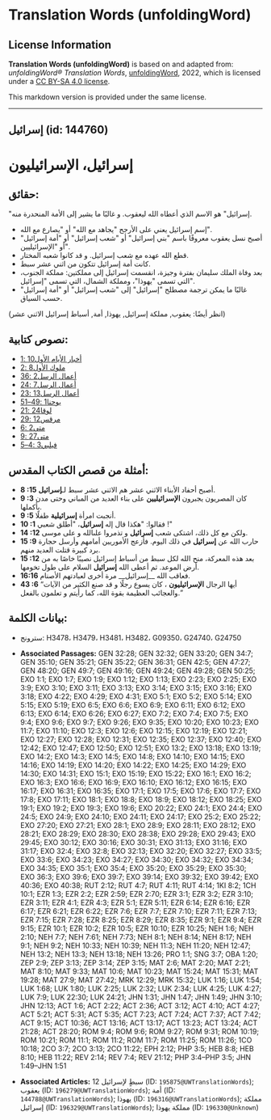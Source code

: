 # Translation Words (unfoldingWord)

## License Information

**Translation Words (unfoldingWord)** is based on and adapted from: _unfoldingWord® Translation Words_, [unfoldingWord](https://unfoldingword.org/utw), 2022, which is licensed under a [CC BY-SA 4.0 license](https://creativecommons.org/licenses/by-sa/4.0/legalcode.en).

This markdown version is provided under the same license.



--------------------------------

## إسرائيل (id: 144760)

إسرائيل، الإسرائيليون
=====================

حقائق:
------

"إسرائيل" هو الاسم الذي أعطاه الله ليعقوب. و غالبًا ما يشير إلى الأمة المنحدرة منه.

* إسم إسرائيل يعني على الأرجح "يجاهد مع الله" أو "يصارع مع الله".
* أصبح نسل يعقوب معروفًا باسم "بني إسرائيل" أو "شعب إسرائيل" أو "أمة إسرائيل" أو "الإسرائيليين".
* قطع الله عهده مع شعب إسرائيل. و قد كانوا شعبه المختار.
* كانت أمة إسرائيل تتكون من اثني عشر سبط.
* بعد وفاة الملك سليمان بفترة وجيزة، انقسمت إسرائيل إلى مملكتين: مملكة الجنوب، التي تسمى "يهوذا"، ومملكة الشمال، التي تسمى "إسرائيل".
* غالبًا ما يمكن ترجمة مصطلح "إسرائيل" إلى "شعب إسرائيل" أو "أمة إسرائيل" حسب السياق.

(انظر أيضًا: يعقوب, مملكة إسرائيل, يهوذا, أمة, أسباط إسرائيل الاثني عشر)

نصوص كتابية:
------------

* [أخبار الأيام الأول10 :1](https://ref.ly/1Chr10:1)
* [ملوك الأول8 :2](https://ref.ly/1Kgs8:2)
* [أعمال الرسل2 :36](https://ref.ly/Acts2:36)
* [أعمال الرسل7 :24](https://ref.ly/Acts7:24)
* [أعمال الرسل13 :23](https://ref.ly/Acts13:23)
* [يوحنا1 :49–51](https://ref.ly/John1:49-John1:51)
* [لوقا24 :21](https://ref.ly/Luke24:21)
* [مرقس12 :29](https://ref.ly/Mark12:29)
* [متى2 :6](https://ref.ly/Matt2:6)
* [متى27 :9](https://ref.ly/Matt27:9)
* [فيلبي3 :4–5](https://ref.ly/Phil3:4-Phil3:5)

أمثلة من قصص الكتاب المقدس:
---------------------------

* **8 :15** أصبح أحفاد الأبناء الاثني عشر هم الاثني عشر سبط لـ**إسرائيل**.
* **9 :3** كان المصريون يجبرون **الإسرائيليين** على بناء العديد من المباني وحتى مدن بأكملها.
* **9 :5** أنجبت امرأة **إسرائيلية** طفلًا.
* **10 :1** فقالوا: "هكذا قال إله **إسرائيل**، "أطلق شعبي !"
* **14 :12** ولكن مع كل ذلك، اشتكى شعب **إسرائيل** و تذمروا علىالله و على موسى.
* **15 :9** حارب الله عن **إسرائيل** في ذلك اليوم. فأزعج الأموريين أمامهم وأرسل حجارة برد كبيرة قتلت العديد منهم.
* **15 :12** بعد هذه المعركة، منح الله لكل سبط من أسباط إسرائيل نصيبًا خاصًا به من أرض الموعد. ثم أعطى الله **إسرائيل** السلام على طول تخومها.
* **16:16** فعاقب الله \_\_إسرائيل\_\_ مرة أخرى لعبادتهم الأصنام.
* **43 :6** “أيها الرجال **الإسرائيليون** ، كان يسوع رجلًا و قد صنع الكثير من الآيات والعجائب العظيمة بقوة الله، كما رأيتم و تعلمون بالفعل.”

بيانات الكلمة:
--------------

* سترونج: H3478، H3479، H3481، H3482، G09350، G24740، G24750

* **Associated Passages:** GEN 32:28; GEN 32:32; GEN 33:20; GEN 34:7; GEN 35:10; GEN 35:21; GEN 35:22; GEN 36:31; GEN 42:5; GEN 47:27; GEN 48:20; GEN 49:7; GEN 49:16; GEN 49:24; GEN 49:28; GEN 50:25; EXO 1:1; EXO 1:7; EXO 1:9; EXO 1:12; EXO 1:13; EXO 2:23; EXO 2:25; EXO 3:9; EXO 3:10; EXO 3:11; EXO 3:13; EXO 3:14; EXO 3:15; EXO 3:16; EXO 3:18; EXO 4:22; EXO 4:29; EXO 4:31; EXO 5:1; EXO 5:2; EXO 5:14; EXO 5:15; EXO 5:19; EXO 6:5; EXO 6:6; EXO 6:9; EXO 6:11; EXO 6:12; EXO 6:13; EXO 6:14; EXO 6:26; EXO 6:27; EXO 7:2; EXO 7:4; EXO 7:5; EXO 9:4; EXO 9:6; EXO 9:7; EXO 9:26; EXO 9:35; EXO 10:20; EXO 10:23; EXO 11:7; EXO 11:10; EXO 12:3; EXO 12:6; EXO 12:15; EXO 12:19; EXO 12:21; EXO 12:27; EXO 12:28; EXO 12:31; EXO 12:35; EXO 12:37; EXO 12:40; EXO 12:42; EXO 12:47; EXO 12:50; EXO 12:51; EXO 13:2; EXO 13:18; EXO 13:19; EXO 14:2; EXO 14:3; EXO 14:5; EXO 14:8; EXO 14:10; EXO 14:15; EXO 14:16; EXO 14:19; EXO 14:20; EXO 14:22; EXO 14:25; EXO 14:29; EXO 14:30; EXO 14:31; EXO 15:1; EXO 15:19; EXO 15:22; EXO 16:1; EXO 16:2; EXO 16:3; EXO 16:6; EXO 16:9; EXO 16:10; EXO 16:12; EXO 16:15; EXO 16:17; EXO 16:31; EXO 16:35; EXO 17:1; EXO 17:5; EXO 17:6; EXO 17:7; EXO 17:8; EXO 17:11; EXO 18:1; EXO 18:8; EXO 18:9; EXO 18:12; EXO 18:25; EXO 19:1; EXO 19:2; EXO 19:3; EXO 19:6; EXO 20:22; EXO 24:1; EXO 24:4; EXO 24:5; EXO 24:9; EXO 24:10; EXO 24:11; EXO 24:17; EXO 25:2; EXO 25:22; EXO 27:20; EXO 27:21; EXO 28:1; EXO 28:9; EXO 28:11; EXO 28:12; EXO 28:21; EXO 28:29; EXO 28:30; EXO 28:38; EXO 29:28; EXO 29:43; EXO 29:45; EXO 30:12; EXO 30:16; EXO 30:31; EXO 31:13; EXO 31:16; EXO 31:17; EXO 32:4; EXO 32:8; EXO 32:13; EXO 32:20; EXO 32:27; EXO 33:5; EXO 33:6; EXO 34:23; EXO 34:27; EXO 34:30; EXO 34:32; EXO 34:34; EXO 34:35; EXO 35:1; EXO 35:4; EXO 35:20; EXO 35:29; EXO 35:30; EXO 36:3; EXO 39:6; EXO 39:7; EXO 39:14; EXO 39:32; EXO 39:42; EXO 40:36; EXO 40:38; RUT 2:12; RUT 4:7; RUT 4:11; RUT 4:14; 1KI 8:2; 1CH 10:1; EZR 1:3; EZR 2:2; EZR 2:59; EZR 2:70; EZR 3:1; EZR 3:2; EZR 3:10; EZR 3:11; EZR 4:1; EZR 4:3; EZR 5:1; EZR 5:11; EZR 6:14; EZR 6:16; EZR 6:17; EZR 6:21; EZR 6:22; EZR 7:6; EZR 7:7; EZR 7:10; EZR 7:11; EZR 7:13; EZR 7:15; EZR 7:28; EZR 8:25; EZR 8:29; EZR 8:35; EZR 9:1; EZR 9:4; EZR 9:15; EZR 10:1; EZR 10:2; EZR 10:5; EZR 10:10; EZR 10:25; NEH 1:6; NEH 2:10; NEH 7:7; NEH 7:61; NEH 7:73; NEH 8:1; NEH 8:14; NEH 8:17; NEH 9:1; NEH 9:2; NEH 10:33; NEH 10:39; NEH 11:3; NEH 11:20; NEH 12:47; NEH 13:2; NEH 13:3; NEH 13:18; NEH 13:26; PRO 1:1; SNG 3:7; OBA 1:20; ZEP 2:9; ZEP 3:13; ZEP 3:14; ZEP 3:15; MAT 2:6; MAT 2:20; MAT 2:21; MAT 8:10; MAT 9:33; MAT 10:6; MAT 10:23; MAT 15:24; MAT 15:31; MAT 19:28; MAT 27:9; MAT 27:42; MRK 12:29; MRK 15:32; LUK 1:16; LUK 1:54; LUK 1:68; LUK 1:80; LUK 2:25; LUK 2:32; LUK 2:34; LUK 4:25; LUK 4:27; LUK 7:9; LUK 22:30; LUK 24:21; JHN 1:31; JHN 1:47; JHN 1:49; JHN 3:10; JHN 12:13; ACT 1:6; ACT 2:22; ACT 2:36; ACT 3:12; ACT 4:10; ACT 4:27; ACT 5:21; ACT 5:31; ACT 5:35; ACT 7:23; ACT 7:24; ACT 7:37; ACT 7:42; ACT 9:15; ACT 10:36; ACT 13:16; ACT 13:17; ACT 13:23; ACT 13:24; ACT 21:28; ACT 28:20; ROM 9:4; ROM 9:6; ROM 9:27; ROM 9:31; ROM 10:19; ROM 10:21; ROM 11:1; ROM 11:2; ROM 11:7; ROM 11:25; ROM 11:26; 1CO 10:18; 2CO 3:7; 2CO 3:13; 2CO 11:22; EPH 2:12; PHP 3:5; HEB 8:8; HEB 8:10; HEB 11:22; REV 2:14; REV 7:4; REV 21:12; PHP 3:4–PHP 3:5; JHN 1:49–JHN 1:51
* **Associated Articles:** 12 سبطٍ لإسرائيل  (ID: `195875@UWTranslationWords`); يعقوب (ID: `196279@UWTranslationWords`); أمة (ID: `144788@UWTranslationWords`); يهوذا (ID: `196316@UWTranslationWords`); مملكة إسرائيل (ID: `196329@UWTranslationWords`); مملكة يهوذا (ID: `196330@Unknown`)

